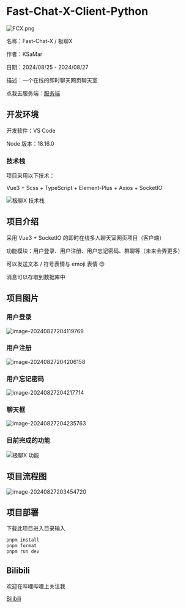 # Fast-Chat-X-Client-Python

![FCX.png](images/FCX.png)

名称：Fast-Chat-X / 极聊X

作者：KSaMar

日期：2024/08/25 - 2024/08/27

描述：一个在线的即时聊天网页聊天室

点我去服务端：[服务端](https://github.com/baobaoJK/Fast-Chat-X-Server-Python)



## 开发环境

开发软件：VS Code

Node 版本：18.16.0

### 技术栈

项目采用以下技术：

Vue3 + Scss + TypeScript + Element-Plus + Axios + SocketIO

![极聊X 技术栈](images/%E6%9E%81%E8%81%8AX%20%E6%8A%80%E6%9C%AF%E6%A0%88.png)

## 项目介绍

采用 Vue3 + SocketIO 的即时在线多人聊天室网页项目（客户端）

功能模块：用户登录、用户注册、用户忘记密码、群聊等（未来会弄更多）

可以发送文本 / 符号表情与 emoji 表情 😊

消息可以存取到数据库中



## 项目图片

### 用户登录

![image-20240827204119769](images/image-20240827204119769.png)

### 用户注册

![image-20240827204206158](images/image-20240827204206158.png)

### 用户忘记密码

![image-20240827204217714](images/image-20240827204217714.png)

### 聊天框

![image-20240827204235763](images/image-20240827204235763.png)

### 目前完成的功能

![极聊X 功能](images/%E6%9E%81%E8%81%8AX%20%E5%8A%9F%E8%83%BD-17247622202452.png)

## 项目流程图

![image-20240827203454720](images/image-20240827203454720.png)

## 项目部署

下载此项目进入目录输入

```bash
pnpm install
pnpm format
pnpm run dev
```



## Bilibili

欢迎在哔哩哔哩上关注我

[Bilibili](https://space.bilibili.com/51110915)
